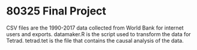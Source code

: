 # 80325 Final Project

CSV files are the 1990-2017 data collected from World Bank for internet users and exports.
datamaker.R is the script used to transform the data for Tetrad.
tetrad.tet is the file that contains the causal analysis of the data.
